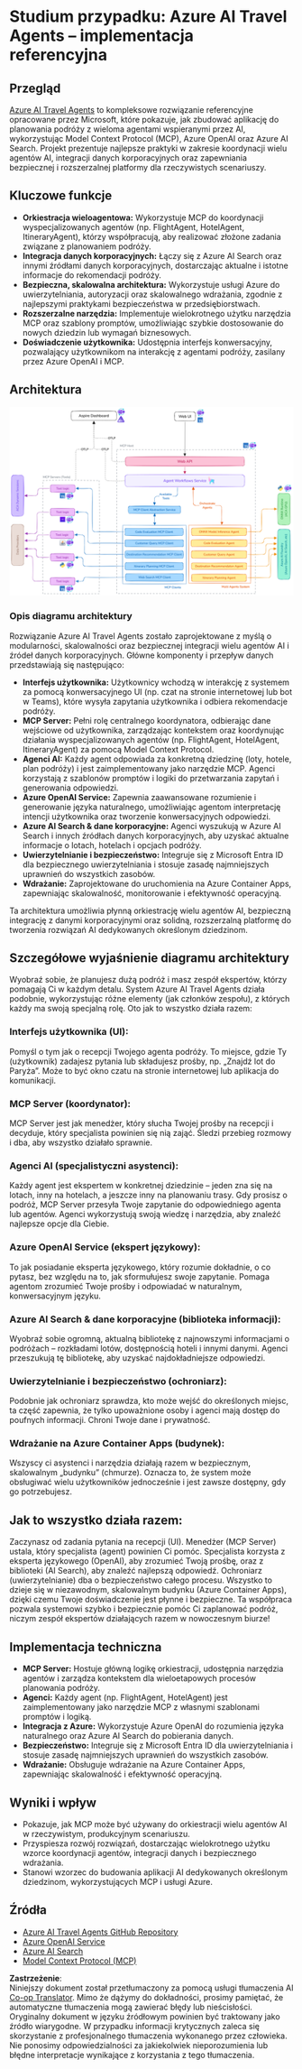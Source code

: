 <!--
CO_OP_TRANSLATOR_METADATA:
{
  "original_hash": "b6b1bc868efed4cf02c52f8deada559d",
  "translation_date": "2025-05-16T14:47:52+00:00",
  "source_file": "09-CaseStudy/Readme.md",
  "language_code": "pl"
}
-->
# Studium przypadku: Azure AI Travel Agents – implementacja referencyjna

## Przegląd

[Azure AI Travel Agents](https://github.com/Azure-Samples/azure-ai-travel-agents) to kompleksowe rozwiązanie referencyjne opracowane przez Microsoft, które pokazuje, jak zbudować aplikację do planowania podróży z wieloma agentami wspieranymi przez AI, wykorzystując Model Context Protocol (MCP), Azure OpenAI oraz Azure AI Search. Projekt prezentuje najlepsze praktyki w zakresie koordynacji wielu agentów AI, integracji danych korporacyjnych oraz zapewniania bezpiecznej i rozszerzalnej platformy dla rzeczywistych scenariuszy.

## Kluczowe funkcje
- **Orkiestracja wieloagentowa:** Wykorzystuje MCP do koordynacji wyspecjalizowanych agentów (np. FlightAgent, HotelAgent, ItineraryAgent), którzy współpracują, aby realizować złożone zadania związane z planowaniem podróży.
- **Integracja danych korporacyjnych:** Łączy się z Azure AI Search oraz innymi źródłami danych korporacyjnych, dostarczając aktualne i istotne informacje do rekomendacji podróży.
- **Bezpieczna, skalowalna architektura:** Wykorzystuje usługi Azure do uwierzytelniania, autoryzacji oraz skalowalnego wdrażania, zgodnie z najlepszymi praktykami bezpieczeństwa w przedsiębiorstwach.
- **Rozszerzalne narzędzia:** Implementuje wielokrotnego użytku narzędzia MCP oraz szablony promptów, umożliwiając szybkie dostosowanie do nowych dziedzin lub wymagań biznesowych.
- **Doświadczenie użytkownika:** Udostępnia interfejs konwersacyjny, pozwalający użytkownikom na interakcję z agentami podróży, zasilany przez Azure OpenAI i MCP.

## Architektura
![Architecture](https://raw.githubusercontent.com/Azure-Samples/azure-ai-travel-agents/main/docs/ai-travel-agents-architecture-diagram.png)

### Opis diagramu architektury

Rozwiązanie Azure AI Travel Agents zostało zaprojektowane z myślą o modularności, skalowalności oraz bezpiecznej integracji wielu agentów AI i źródeł danych korporacyjnych. Główne komponenty i przepływ danych przedstawiają się następująco:

- **Interfejs użytkownika:** Użytkownicy wchodzą w interakcję z systemem za pomocą konwersacyjnego UI (np. czat na stronie internetowej lub bot w Teams), które wysyła zapytania użytkownika i odbiera rekomendacje podróży.
- **MCP Server:** Pełni rolę centralnego koordynatora, odbierając dane wejściowe od użytkownika, zarządzając kontekstem oraz koordynując działania wyspecjalizowanych agentów (np. FlightAgent, HotelAgent, ItineraryAgent) za pomocą Model Context Protocol.
- **Agenci AI:** Każdy agent odpowiada za konkretną dziedzinę (loty, hotele, plan podróży) i jest zaimplementowany jako narzędzie MCP. Agenci korzystają z szablonów promptów i logiki do przetwarzania zapytań i generowania odpowiedzi.
- **Azure OpenAI Service:** Zapewnia zaawansowane rozumienie i generowanie języka naturalnego, umożliwiając agentom interpretację intencji użytkownika oraz tworzenie konwersacyjnych odpowiedzi.
- **Azure AI Search & dane korporacyjne:** Agenci wyszukują w Azure AI Search i innych źródłach danych korporacyjnych, aby uzyskać aktualne informacje o lotach, hotelach i opcjach podróży.
- **Uwierzytelnianie i bezpieczeństwo:** Integruje się z Microsoft Entra ID dla bezpiecznego uwierzytelniania i stosuje zasadę najmniejszych uprawnień do wszystkich zasobów.
- **Wdrażanie:** Zaprojektowane do uruchomienia na Azure Container Apps, zapewniając skalowalność, monitorowanie i efektywność operacyjną.

Ta architektura umożliwia płynną orkiestrację wielu agentów AI, bezpieczną integrację z danymi korporacyjnymi oraz solidną, rozszerzalną platformę do tworzenia rozwiązań AI dedykowanych określonym dziedzinom.

## Szczegółowe wyjaśnienie diagramu architektury
Wyobraź sobie, że planujesz dużą podróż i masz zespół ekspertów, którzy pomagają Ci w każdym detalu. System Azure AI Travel Agents działa podobnie, wykorzystując różne elementy (jak członków zespołu), z których każdy ma swoją specjalną rolę. Oto jak to wszystko działa razem:

### Interfejs użytkownika (UI):
Pomyśl o tym jak o recepcji Twojego agenta podróży. To miejsce, gdzie Ty (użytkownik) zadajesz pytania lub składujesz prośby, np. „Znajdź lot do Paryża”. Może to być okno czatu na stronie internetowej lub aplikacja do komunikacji.

### MCP Server (koordynator):
MCP Server jest jak menedżer, który słucha Twojej prośby na recepcji i decyduje, który specjalista powinien się nią zająć. Śledzi przebieg rozmowy i dba, aby wszystko działało sprawnie.

### Agenci AI (specjalistyczni asystenci):
Każdy agent jest ekspertem w konkretnej dziedzinie – jeden zna się na lotach, inny na hotelach, a jeszcze inny na planowaniu trasy. Gdy prosisz o podróż, MCP Server przesyła Twoje zapytanie do odpowiedniego agenta lub agentów. Agenci wykorzystują swoją wiedzę i narzędzia, aby znaleźć najlepsze opcje dla Ciebie.

### Azure OpenAI Service (ekspert językowy):
To jak posiadanie eksperta językowego, który rozumie dokładnie, o co pytasz, bez względu na to, jak sformułujesz swoje zapytanie. Pomaga agentom zrozumieć Twoje prośby i odpowiadać w naturalnym, konwersacyjnym języku.

### Azure AI Search & dane korporacyjne (biblioteka informacji):
Wyobraź sobie ogromną, aktualną bibliotekę z najnowszymi informacjami o podróżach – rozkładami lotów, dostępnością hoteli i innymi danymi. Agenci przeszukują tę bibliotekę, aby uzyskać najdokładniejsze odpowiedzi.

### Uwierzytelnianie i bezpieczeństwo (ochroniarz):
Podobnie jak ochroniarz sprawdza, kto może wejść do określonych miejsc, ta część zapewnia, że tylko upoważnione osoby i agenci mają dostęp do poufnych informacji. Chroni Twoje dane i prywatność.

### Wdrażanie na Azure Container Apps (budynek):
Wszyscy ci asystenci i narzędzia działają razem w bezpiecznym, skalowalnym „budynku” (chmurze). Oznacza to, że system może obsługiwać wielu użytkowników jednocześnie i jest zawsze dostępny, gdy go potrzebujesz.

## Jak to wszystko działa razem:

Zaczynasz od zadania pytania na recepcji (UI).
Menedżer (MCP Server) ustala, który specjalista (agent) powinien Ci pomóc.
Specjalista korzysta z eksperta językowego (OpenAI), aby zrozumieć Twoją prośbę, oraz z biblioteki (AI Search), aby znaleźć najlepszą odpowiedź.
Ochroniarz (uwierzytelnianie) dba o bezpieczeństwo całego procesu.
Wszystko to dzieje się w niezawodnym, skalowalnym budynku (Azure Container Apps), dzięki czemu Twoje doświadczenie jest płynne i bezpieczne.
Ta współpraca pozwala systemowi szybko i bezpiecznie pomóc Ci zaplanować podróż, niczym zespół ekspertów działających razem w nowoczesnym biurze!

## Implementacja techniczna
- **MCP Server:** Hostuje główną logikę orkiestracji, udostępnia narzędzia agentów i zarządza kontekstem dla wieloetapowych procesów planowania podróży.
- **Agenci:** Każdy agent (np. FlightAgent, HotelAgent) jest zaimplementowany jako narzędzie MCP z własnymi szablonami promptów i logiką.
- **Integracja z Azure:** Wykorzystuje Azure OpenAI do rozumienia języka naturalnego oraz Azure AI Search do pobierania danych.
- **Bezpieczeństwo:** Integruje się z Microsoft Entra ID dla uwierzytelniania i stosuje zasadę najmniejszych uprawnień do wszystkich zasobów.
- **Wdrażanie:** Obsługuje wdrażanie na Azure Container Apps, zapewniając skalowalność i efektywność operacyjną.

## Wyniki i wpływ
- Pokazuje, jak MCP może być używany do orkiestracji wielu agentów AI w rzeczywistym, produkcyjnym scenariuszu.
- Przyspiesza rozwój rozwiązań, dostarczając wielokrotnego użytku wzorce koordynacji agentów, integracji danych i bezpiecznego wdrażania.
- Stanowi wzorzec do budowania aplikacji AI dedykowanych określonym dziedzinom, wykorzystujących MCP i usługi Azure.

## Źródła
- [Azure AI Travel Agents GitHub Repository](https://github.com/Azure-Samples/azure-ai-travel-agents)
- [Azure OpenAI Service](https://azure.microsoft.com/en-us/products/ai-services/openai-service/)
- [Azure AI Search](https://azure.microsoft.com/en-us/products/ai-services/ai-search/)
- [Model Context Protocol (MCP)](https://modelcontextprotocol.io/)

**Zastrzeżenie**:  
Niniejszy dokument został przetłumaczony za pomocą usługi tłumaczenia AI [Co-op Translator](https://github.com/Azure/co-op-translator). Mimo że dążymy do dokładności, prosimy pamiętać, że automatyczne tłumaczenia mogą zawierać błędy lub nieścisłości. Oryginalny dokument w języku źródłowym powinien być traktowany jako źródło wiarygodne. W przypadku informacji krytycznych zaleca się skorzystanie z profesjonalnego tłumaczenia wykonanego przez człowieka. Nie ponosimy odpowiedzialności za jakiekolwiek nieporozumienia lub błędne interpretacje wynikające z korzystania z tego tłumaczenia.